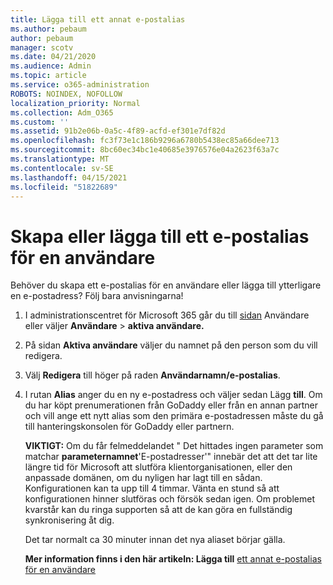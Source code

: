 ```yaml
---
title: Lägga till ett annat e-postalias
ms.author: pebaum
author: pebaum
manager: scotv
ms.date: 04/21/2020
ms.audience: Admin
ms.topic: article
ms.service: o365-administration
ROBOTS: NOINDEX, NOFOLLOW
localization_priority: Normal
ms.collection: Adm_O365
ms.custom: ''
ms.assetid: 91b2e06b-0a5c-4f89-acfd-ef301e7df82d
ms.openlocfilehash: fc3f73e1c186b9296a6780b5438ec85a66dee713
ms.sourcegitcommit: 8bc60ec34bc1e40685e3976576e04a2623f63a7c
ms.translationtype: MT
ms.contentlocale: sv-SE
ms.lasthandoff: 04/15/2021
ms.locfileid: "51822689"
---
```

# <a name="create-or-add-an-email-alias-for-a-user"></a>Skapa eller lägga till ett e-postalias för en användare

Behöver du skapa ett e-postalias för en användare eller lägga till ytterligare en e-postadress? Följ bara anvisningarna!
  
1. I administrationscentret för Microsoft 365 går du till [sidan](https://go.microsoft.com/fwlink/p/?linkid=834822) Användare eller väljer **Användare**  >  **aktiva användare.**
    
2. På sidan **Aktiva användare** väljer du namnet på den person som du vill redigera. 
    
3. Välj **Redigera** till höger på raden **Användarnamn/e-postalias**.
    
4. I rutan **Alias** anger du en ny e-postadress och väljer sedan Lägg **till**. Om du har köpt prenumerationen från GoDaddy eller från en annan partner och vill ange ett nytt alias som den primära e-postadressen måste du gå till hanteringskonsolen för GoDaddy eller partnern. 
    
    **VIKTIGT:** Om du får felmeddelandet " Det hittades ingen parameter som matchar **parameternamnet**'E-postadresser'" innebär det att det tar lite längre tid för Microsoft att slutföra klientorganisationen, eller den anpassade domänen, om du nyligen har lagt till en sådan. Konfigurationen kan ta upp till 4 timmar. Vänta en stund så att konfigurationen hinner slutföras och försök sedan igen. Om problemet kvarstår kan du ringa supporten så att de kan göra en fullständig synkronisering åt dig.
    
    Det tar normalt ca 30 minuter innan det nya aliaset börjar gälla.
    
    **Mer information finns i den här artikeln: Lägga till** [ett annat e-postalias för en användare](https://docs.microsoft.com/microsoft-365/admin/email/add-another-email-alias-for-a-user)
    

